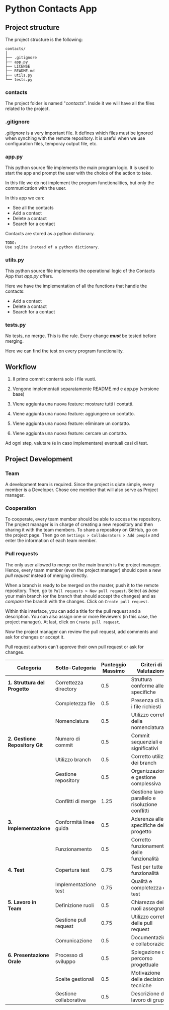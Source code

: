 # Python Contacts App

## Project structure

The project structure is the following:

```
contacts/
│
├── .gitignore
├── app.py
├── LICENSE
├── README.md
├── utils.py
└── tests.py
```

### contacts

The project folder is named "*contacts*". Inside it we will have all the files related to the project.

### .gitignore

*.gitignore* is a very important file. It defines which files must be ignored when synching with the remote repository. It is useful when we use configuration files, temporay output file, etc.

### app.py

This python source file implements the main program logic. It is used to start the app and prompt the user with the choice of the action to take.

In this file we do not implement the program functionalities, but only the communication with the user.

In this app we can:
- See all the contacts
- Add a contact
- Delete a contact
- Search for a contact

Contacts are stored as a python dictionary.

```
TODO:
Use sqlite instead of a python dictionary.
```

### utils.py

This python source file implements the operational logic of the Contacts App that *app.py* offers.

Here we have the implementation of all the functions that handle the contacts:
- Add a contact
- Delete a contact
- Search for a contact

### tests.py

No tests, no merge. This is the rule. Every change **_must_** be tested before merging.

Here we can find the test on every program functionality.

## Workflow

1. Il primo commit conterrà solo i file vuoti.

2. Vengono implementati separatamente README.md e app.py (versione base)

3. Viene aggiunta una nuova feature: mostrare tutti i contatti.

4. Viene aggiunta una nuova feature: aggiungere un contatto.

5. Viene aggiunta una nuova feature: eliminare un contatto.

6. Viene aggiunta una nuova feature: cercare un contatto.

Ad ogni step, valutare (e in caso implementare) eventuali casi di test.

## Project Development

### Team

A development team is required. Since the project is qiute simple, every member is a Developer. Chose one member that will also serve as Project manager. 

### Cooperation

To cooperate, every team member should be able to access the repository. The project manager is in charge of creating a new repository and then sharing it with the team members. To share a repository on GitHub, go on the project page. Then go on `Settings > Collaborators > Add people` and enter the information of each team member.

### Pull requests

The only user allowed to merge on the main branch is the project manager. Hence, every team member (even the project manager) should open a new *pull request* instead of merging directly.

When a branch is ready to be merged on the master, push it to the remote repository. Then, go to `Pull requests > New pull request`. Select as *base* your main branch (or the branch that should accept the changes) and as *compare* the branch with the changes. Click on `Create pull request`. 

Within this interface, you can add a title for the pull request and a description. You can also assign one or more Reviewers (in this case, the project manager). At last, click on `Create pull request`.

Now the project manager can review the pull request, add comments and ask for changes or accept it.

Pull request authors can’t approve their own pull request or ask for changes.

| Categoria | Sotto-Categoria | Punteggio Massimo | Criteri di Valutazione |
|-----------|-----------------|-------------------|------------------------|
| **1. Struttura del Progetto** | Correttezza directory | 0.5 | Struttura conforme alle specifiche |
| | Completezza file | 0.5 | Presenza di tutti i file richiesti |
| | Nomenclatura | 0.5 | Utilizzo corretto della nomenclatura |
| **2. Gestione Repository Git** | Numero di commit | 0.5 | Commit sequenziali e significativi |
| | Utilizzo branch | 0.5 | Corretto utilizzo dei branch |
| | Gestione repository | 0.5 | Organizzazione e gestione complessiva |
| | Conflitti di merge | 1.25 | Gestione lavoro parallelo e risoluzione conflitti |
| **3. Implementazione** | Conformità linee guida | 0.5 | Aderenza alle specifiche del progetto |
| | Funzionamento | 0.5 | Corretto funzionamento delle funzionalità |
| **4. Test** | Copertura test | 0.75 | Test per tutte le funzionalità |
| | Implementazione test | 0.75 | Qualità e completezza dei test |
| **5. Lavoro in Team** | Definizione ruoli | 0.5 | Chiarezza dei ruoli assegnati |
| | Gestione pull request | 0.75 | Utilizzo corretto delle pull request |
| | Comunicazione | 0.5 | Documentazione e collaborazione |
| **6. Presentazione Orale** | Processo di sviluppo | 0.5 | Spiegazione del percorso progettuale |
| | Scelte gestionali | 0.5 | Motivazione delle decisioni tecniche |
| | Gestione collaborativa | 0.5 | Descrizione del lavoro di gruppo |